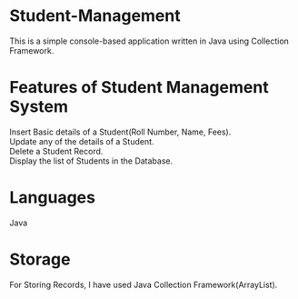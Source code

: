 # Student-Management

This is a simple console-based application written in Java using Collection Framework.

<b><h1>Features of Student Management System</h1></b>
Insert Basic details of a Student(Roll Number, Name, Fees).<br>
Update any of the details of a Student.<br>
Delete a Student Record.<br>
Display the list of Students in the Database.<br>

<b><h1>Languages</h1></b>
Java

<b><h1>Storage</h1></b>
For Storing Records, I have used Java Collection Framework(ArrayList).
